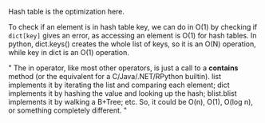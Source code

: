 Hash table is the optimization here.

To check if an element is in hash table key, we can do in O(1) by checking if ```dict[key]``` gives an error, as accessing an element is O(1) for hash tables.
In python, dict.keys() creates the whole list of keys, so it is an O(N) operation, while key in dict is an O(1) operation.

"
The in operator, like most other operators, is just a call to a __contains__ method (or the equivalent for a C/Java/.NET/RPython builtin). list implements it by iterating the list and comparing each element; dict implements it by hashing the value and looking up the hash; blist.blist implements it by walking a B+Tree; etc. So, it could be O(n), O(1), O(log n), or something completely different.
"
